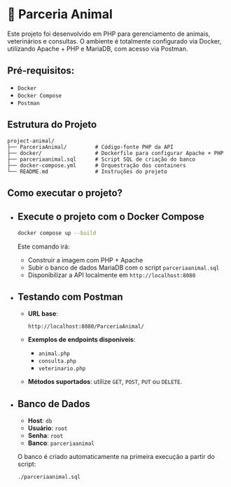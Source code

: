 # 🐾 Parceria Animal

Este projeto foi desenvolvido em PHP para gerenciamento de animais, veterinários e consultas. O ambiente é totalmente configurado via Docker, utilizando Apache + PHP e MariaDB, com acesso via Postman.

## Pré-requisitos:

- `Docker`
- `Docker Compose`
- `Postman`

## Estrutura do Projeto

```
project-animal/
├── ParceriaAnimal/         # Código-fonte PHP da API
├── docker/                 # Dockerfile para configurar Apache + PHP
├── parceriaanimal.sql      # Script SQL de criação do banco
├── docker-compose.yml      # Orquestração dos containers
└── README.md               # Instruções do projeto
```

## Como executar o projeto?

- ## Execute o projeto com o Docker Compose

  ```bash
  docker compose up --build
  ```

  Este comando irá:
  
  * Construir a imagem com PHP + Apache
  * Subir o banco de dados MariaDB com o script `parceriaanimal.sql`
  * Disponibilizar a API localmente em `http://localhost:8080`

- ## Testando com Postman

  * **URL base**:
  
    ```
    http://localhost:8080/ParceriaAnimal/
    ```
  
  * **Exemplos de endpoints disponíveis**:
  
    * `animal.php`
    * `consulta.php`
    * `veterinario.php`
  
  * **Métodos suportados**: utilize `GET`, `POST`, `PUT` ou `DELETE`.

- ## Banco de Dados

  * **Host**: `db`
  * **Usuário**: `root`
  * **Senha**: `root`
  * **Banco**: `parceriaanimal`
  
  O banco é criado automaticamente na primeira execução a partir do script:
  
  ```
  ./parceriaanimal.sql
  ```
